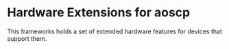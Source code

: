 Hardware Extensions for aoscp
====================

This frameworks holds a set of extended hardware features for devices
that support them.
